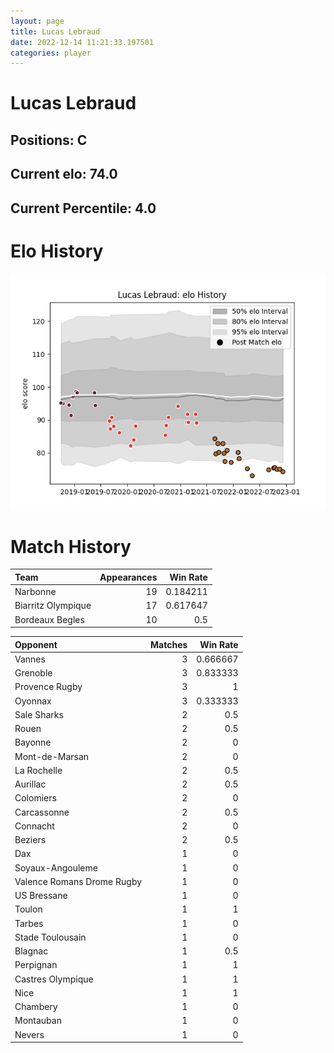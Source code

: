 ```yaml
---  
layout: page  
title: Lucas Lebraud  
date: 2022-12-14 11:21:33.197501  
categories: player  
---
```

# Lucas Lebraud

## Positions: C

## Current elo: 74.0

## Current Percentile: 4.0

# Elo History


![elo history](history_LucasLebraud.png)
# Match History


| Team               |   Appearances |   Win Rate |
|:-------------------|--------------:|-----------:|
| Narbonne           |            19 |   0.184211 |
| Biarritz Olympique |            17 |   0.617647 |
| Bordeaux Begles    |            10 |   0.5      |

| Opponent                   |   Matches |   Win Rate |
|:---------------------------|----------:|-----------:|
| Vannes                     |         3 |   0.666667 |
| Grenoble                   |         3 |   0.833333 |
| Provence Rugby             |         3 |   1        |
| Oyonnax                    |         3 |   0.333333 |
| Sale Sharks                |         2 |   0.5      |
| Rouen                      |         2 |   0.5      |
| Bayonne                    |         2 |   0        |
| Mont-de-Marsan             |         2 |   0        |
| La Rochelle                |         2 |   0.5      |
| Aurillac                   |         2 |   0.5      |
| Colomiers                  |         2 |   0        |
| Carcassonne                |         2 |   0.5      |
| Connacht                   |         2 |   0        |
| Beziers                    |         2 |   0.5      |
| Dax                        |         1 |   0        |
| Soyaux-Angouleme           |         1 |   0        |
| Valence Romans Drome Rugby |         1 |   0        |
| US Bressane                |         1 |   0        |
| Toulon                     |         1 |   1        |
| Tarbes                     |         1 |   0        |
| Stade Toulousain           |         1 |   0        |
| Blagnac                    |         1 |   0.5      |
| Perpignan                  |         1 |   1        |
| Castres Olympique          |         1 |   1        |
| Nice                       |         1 |   1        |
| Chambery                   |         1 |   0        |
| Montauban                  |         1 |   0        |
| Nevers                     |         1 |   0        |